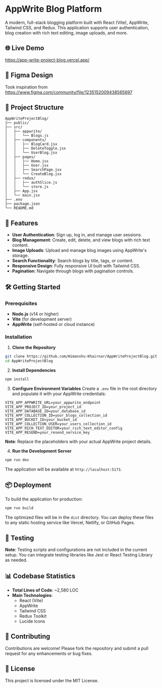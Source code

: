 # AppWrite Blog Platform

A modern, full-stack blogging platform built with React (Vite), AppWrite, Tailwind CSS, and Redux. This application supports user authentication, blog creation with rich text editing, image uploads, and more.

## 🌐 Live Demo
https://app-write-project-blog.vercel.app/

## 📑 Figma Design
   Took inspiration from
https://www.figma.com/community/file/1235152009438565697
## 📁 Project Structure
```
AppWriteProjectBlog/
├── public/
├── src/
│   ├── appwrite/
│   │   └── Blogs.js
│   ├── components/
│   │   ├── BlogCard.jsx
│   │   ├── DeleteToggle.jsx
│   │   └── UserBlog.jsx
│   ├── pages/
│   │   ├── Home.jsx
│   │   ├── User.jsx
│   │   ├── SearchPage.jsx
│   │   └── CreateBlog.jsx
│   ├── redux/
│   │   ├── authSlice.js
│   │   └── store.js
│   ├── App.jsx
│   └── main.jsx
├── .env
├── package.json
└── README.md
```

## 🚀 Features
* **User Authentication**: Sign up, log in, and manage user sessions.
* **Blog Management**: Create, edit, delete, and view blogs with rich text content.
* **Image Uploads**: Upload and manage blog images using AppWrite's storage.
* **Search Functionality**: Search blogs by title, tags, or content.
* **Responsive Design**: Fully responsive UI built with Tailwind CSS.
* **Pagination**: Navigate through blogs with pagination controls.

## 🛠️ Getting Started

### Prerequisites
* **Node.js** (v14 or higher)
* **Vite** (for development server)
* **AppWrite** (self-hosted or cloud instance)

### Installation
1. **Clone the Repository**
```bash
git clone https://github.com/Himanshu-Khairnar/AppWriteProjectBlog.git
cd AppWriteProjectBlog
```

2. **Install Dependencies**
```bash
npm install
```

3. **Configure Environment Variables**
Create a `.env` file in the root directory and populate it with your AppWrite credentials:
```env
VITE_APP_APPWRITE_URL=your_appwrite_endpoint
VITE_APP_PROJECT_ID=your_project_id
VITE_APP_DATABASE_ID=your_database_id
VITE_APP_COLLECTION_ID=your_blogs_collection_id
VITE_APP_BUCKET_ID=your_bucket_id
VITE_APP_COLLECTION_USER=your_users_collection_id
VITE_APP_RICH_TEXT_EDITOR=your_rich_text_editor_config
VITE_APP_RESEND=your_resend_service_key
```
**Note**: Replace the placeholders with your actual AppWrite project details.

4. **Run the Development Server**
```bash
npm run dev
```
The application will be available at `http://localhost:5173`.

## 📦 Deployment
To build the application for production:
```bash
npm run build
```
The optimized files will be in the `dist` directory. You can deploy these files to any static hosting service like Vercel, Netlify, or GitHub Pages.

## 🧪 Testing
**Note**: Testing scripts and configurations are not included in the current setup. You can integrate testing libraries like Jest or React Testing Library as needed.

## 📊 Codebase Statistics
* **Total Lines of Code**: ~2,580 LOC
* **Main Technologies**:
   * React (Vite)
   * AppWrite
   * Tailwind CSS
   * Redux Toolkit
   * Lucide Icons

## 🤝 Contributing
Contributions are welcome! Please fork the repository and submit a pull request for any enhancements or bug fixes.

## 📄 License
This project is licensed under the MIT License.
